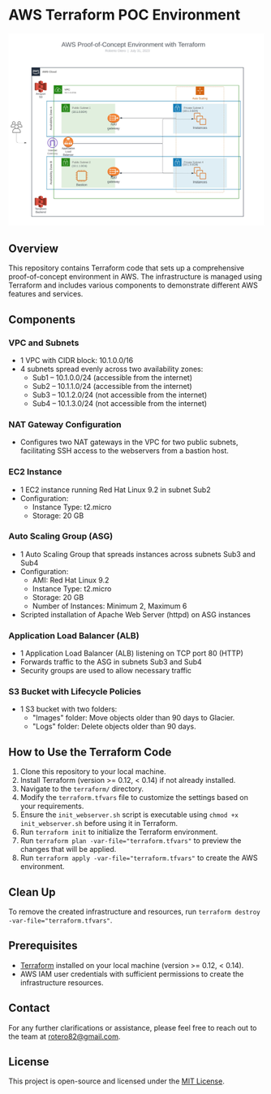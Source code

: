 # AWS Terraform POC Environment

![AWS Proof-of-Concept Environment](images/aws-proof-of-concept.jpg)

## Overview
This repository contains Terraform code that sets up a comprehensive proof-of-concept environment in AWS. The infrastructure is managed using Terraform and includes various components to demonstrate different AWS features and services.

## Components

### VPC and Subnets
- 1 VPC with CIDR block: 10.1.0.0/16
- 4 subnets spread evenly across two availability zones:
   - Sub1 – 10.1.0.0/24 (accessible from the internet)
   - Sub2 – 10.1.1.0/24 (accessible from the internet)
   - Sub3 – 10.1.2.0/24 (not accessible from the internet)
   - Sub4 – 10.1.3.0/24 (not accessible from the internet)

### NAT Gateway Configuration
- Configures two NAT gateways in the VPC for two public subnets, facilitating SSH access to the webservers from a bastion host.

### EC2 Instance
- 1 EC2 instance running Red Hat Linux 9.2 in subnet Sub2
- Configuration:
  - Instance Type: t2.micro
  - Storage: 20 GB

### Auto Scaling Group (ASG)
- 1 Auto Scaling Group that spreads instances across subnets Sub3 and Sub4
- Configuration:
  - AMI: Red Hat Linux 9.2
  - Instance Type: t2.micro
  - Storage: 20 GB
  - Number of Instances: Minimum 2, Maximum 6
- Scripted installation of Apache Web Server (httpd) on ASG instances

### Application Load Balancer (ALB)
- 1 Application Load Balancer (ALB) listening on TCP port 80 (HTTP)
- Forwards traffic to the ASG in subnets Sub3 and Sub4
- Security groups are used to allow necessary traffic

### S3 Bucket with Lifecycle Policies
- 1 S3 bucket with two folders:
  - "Images" folder: Move objects older than 90 days to Glacier.
  - "Logs" folder: Delete objects older than 90 days.

## How to Use the Terraform Code
1. Clone this repository to your local machine.
2. Install Terraform (version >= 0.12, < 0.14) if not already installed.
3. Navigate to the `terraform/` directory.
4. Modify the `terraform.tfvars` file to customize the settings based on your requirements.
5. Ensure the `init_webserver.sh` script is executable using `chmod +x init_webserver.sh` before using it in Terraform.
6. Run `terraform init` to initialize the Terraform environment.
7. Run `terraform plan -var-file="terraform.tfvars"` to preview the changes that will be applied.
8. Run `terraform apply -var-file="terraform.tfvars"` to create the AWS environment.

## Clean Up
To remove the created infrastructure and resources, run `terraform destroy -var-file="terraform.tfvars"`.

## Prerequisites
- [Terraform](https://www.terraform.io/downloads.html) installed on your local machine (version >= 0.12, < 0.14).
- AWS IAM user credentials with sufficient permissions to create the infrastructure resources.

## Contact
For any further clarifications or assistance, please feel free to reach out to the team at rotero82@gmail.com.

## License
This project is open-source and licensed under the [MIT License](LICENSE).
